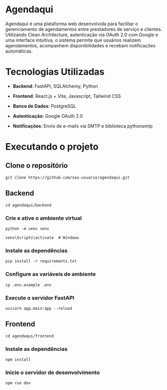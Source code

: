 # Agendaqui
Agendaqui é uma plataforma web desenvolvida para facilitar o gerenciamento de agendamentos entre prestadores de serviço e clientes. Utilizando Clean Architecture, autenticação via OAuth 2.0 com Google e uma interface intuitiva, o sistema permite que usuários realizem agendamentos, acompanhem disponibilidades e recebam notificações automáticas.

# Tecnologias Utilizadas
- **Backend**: FastAPI, SQLAlchemy, Python

- **Frontend**: React.js + Vite, Javascript, Tailwind CSS
- **Banco de Dados**: PostgreSQL
- **Autenticação**: Google OAuth 2.0
- **Notificações**: Envio de e-mails via SMTP e biblioteca pythonsmtp

# Executando o projeto
## Clone o repositório
```
git clone https://github.com/seu-usuario/agendaqui.git
```

## Backend
```
cd agendaqui/backend
```

### Crie e ative o ambiente virtual
```
python -m venv venv
```
```
venv\Scripts\activate  # Windows
```

### Instale as dependências
```
pip install -r requirements.txt
```

### Configure as variáveis de ambiente
```
cp .env.example .env
```

### Execute o servidor FastAPI
```
uvicorn app.main:app --reload
```
## Frontend
```
cd agendaqui/frontend
```
### Instale as dependências
```
npm install
```

### Inicie o servidor de desenvolvimento
```
npm run dev
```
